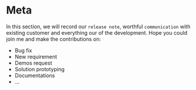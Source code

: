 # Meta

In this section, we will record our `release note`, worthful `communication` with existing customer and everything our of the development. Hope you could join me and make the contributions on:

* Bug fix
* New requirement
* Demos request
* Solution prototyping
* Documentations
* ...